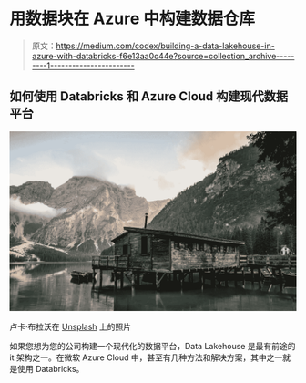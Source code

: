 # 用数据块在 Azure 中构建数据仓库

> 原文：<https://medium.com/codex/building-a-data-lakehouse-in-azure-with-databricks-f6e13aa0c44e?source=collection_archive---------1----------------------->

## 如何使用 Databricks 和 Azure Cloud 构建现代数据平台

![](img/03ce37416bd60312e5a3db37d2fc348b.png)

卢卡·布拉沃在 [Unsplash](https://unsplash.com/s/photos/lake-house?utm_source=unsplash&utm_medium=referral&utm_content=creditCopyText) 上的照片

如果您想为您的公司构建一个现代化的数据平台，Data Lakehouse 是最有前途的 it 架构之一。在微软 Azure Cloud 中，甚至有几种方法和解决方案，其中之一就是使用 Databricks。